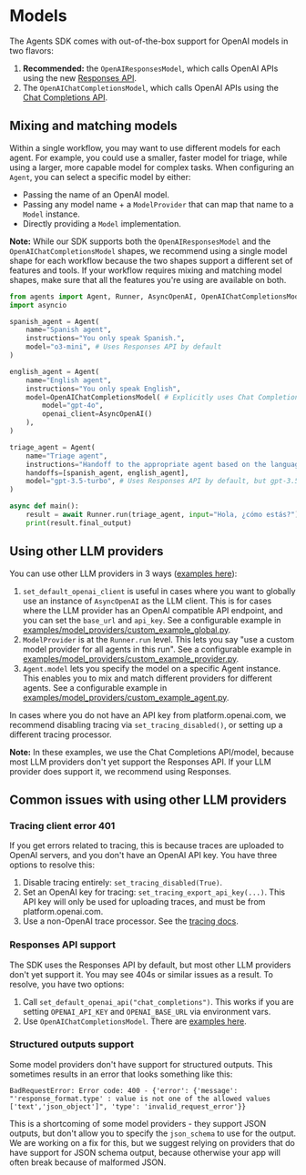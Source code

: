 # Models

The Agents SDK comes with out-of-the-box support for OpenAI models in two flavors:

1.  **Recommended:** the `OpenAIResponsesModel`, which calls OpenAI APIs using the new [Responses API](https://platform.openai.com/docs/api-reference/responses).
2.  The `OpenAIChatCompletionsModel`, which calls OpenAI APIs using the [Chat Completions API](https://platform.openai.com/docs/api-reference/chat).

## Mixing and matching models

Within a single workflow, you may want to use different models for each agent. For example, you could use a smaller, faster model for triage, while using a larger, more capable model for complex tasks. When configuring an `Agent`, you can select a specific model by either:

*   Passing the name of an OpenAI model.
*   Passing any model name + a `ModelProvider` that can map that name to a `Model` instance.
*   Directly providing a `Model` implementation.

**Note:** While our SDK supports both the `OpenAIResponsesModel` and the `OpenAIChatCompletionsModel` shapes, we recommend using a single model shape for each workflow because the two shapes support a different set of features and tools. If your workflow requires mixing and matching model shapes, make sure that all the features you're using are available on both.

```python
from agents import Agent, Runner, AsyncOpenAI, OpenAIChatCompletionsModel
import asyncio

spanish_agent = Agent(
    name="Spanish agent",
    instructions="You only speak Spanish.",
    model="o3-mini", # Uses Responses API by default
)

english_agent = Agent(
    name="English agent",
    instructions="You only speak English",
    model=OpenAIChatCompletionsModel( # Explicitly uses Chat Completions API
        model="gpt-4o",
        openai_client=AsyncOpenAI()
    ),
)

triage_agent = Agent(
    name="Triage agent",
    instructions="Handoff to the appropriate agent based on the language of the request.",
    handoffs=[spanish_agent, english_agent],
    model="gpt-3.5-turbo", # Uses Responses API by default, but gpt-3.5-turbo might need Chat Completions
)

async def main():
    result = await Runner.run(triage_agent, input="Hola, ¿cómo estás?")
    print(result.final_output)
```

## Using other LLM providers

You can use other LLM providers in 3 ways ([examples here](https://github.com/openai/openai-agents-python/tree/main/examples/model_providers)):

1.  `set_default_openai_client` is useful in cases where you want to globally use an instance of `AsyncOpenAI` as the LLM client. This is for cases where the LLM provider has an OpenAI compatible API endpoint, and you can set the `base_url` and `api_key`. See a configurable example in [examples/model_providers/custom_example_global.py](https://github.com/openai/openai-agents-python/blob/main/examples/model_providers/custom_example_global.py).
2.  `ModelProvider` is at the `Runner.run` level. This lets you say "use a custom model provider for all agents in this run". See a configurable example in [examples/model_providers/custom_example_provider.py](https://github.com/openai/openai-agents-python/blob/main/examples/model_providers/custom_example_provider.py).
3.  `Agent.model` lets you specify the model on a specific Agent instance. This enables you to mix and match different providers for different agents. See a configurable example in [examples/model_providers/custom_example_agent.py](https://github.com/openai/openai-agents-python/blob/main/examples/model_providers/custom_example_agent.py).

In cases where you do not have an API key from platform.openai.com, we recommend disabling tracing via `set_tracing_disabled()`, or setting up a different tracing processor.

**Note:** In these examples, we use the Chat Completions API/model, because most LLM providers don't yet support the Responses API. If your LLM provider does support it, we recommend using Responses.

## Common issues with using other LLM providers

### Tracing client error 401

If you get errors related to tracing, this is because traces are uploaded to OpenAI servers, and you don't have an OpenAI API key. You have three options to resolve this:

1.  Disable tracing entirely: `set_tracing_disabled(True)`.
2.  Set an OpenAI key for tracing: `set_tracing_export_api_key(...)`. This API key will only be used for uploading traces, and must be from platform.openai.com.
3.  Use a non-OpenAI trace processor. See the [tracing docs](./tracing.md).

### Responses API support

The SDK uses the Responses API by default, but most other LLM providers don't yet support it. You may see 404s or similar issues as a result. To resolve, you have two options:

1.  Call `set_default_openai_api("chat_completions")`. This works if you are setting `OPENAI_API_KEY` and `OPENAI_BASE_URL` via environment vars.
2.  Use `OpenAIChatCompletionsModel`. There are [examples here](https://github.com/openai/openai-agents-python/tree/main/examples/model_providers).

### Structured outputs support

Some model providers don't have support for structured outputs. This sometimes results in an error that looks something like this:

```
BadRequestError: Error code: 400 - {'error': {'message': "'response_format.type' : value is not one of the allowed values ['text','json_object']", 'type': 'invalid_request_error'}}
```

This is a shortcoming of some model providers - they support JSON outputs, but don't allow you to specify the `json_schema` to use for the output. We are working on a fix for this, but we suggest relying on providers that do have support for JSON schema output, because otherwise your app will often break because of malformed JSON. 